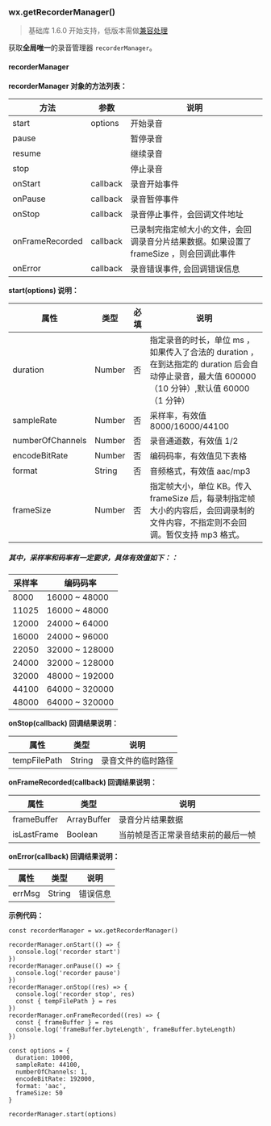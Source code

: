 <!-- https://developers.weixin.qq.com/miniprogram/dev/api/getRecorderManager.html -->

### wx.getRecorderManager()

> 基础库 1.6.0 开始支持，低版本需做[兼容处理](https://developers.weixin.qq.com/miniprogram/dev/framework/compatibility.html)

获取**全局唯一**的录音管理器 `recorderManager`。

#### recorderManager

**recorderManager 对象的方法列表：**

  方法              |  参数       |  说明                                                
--------------------|-------------|------------------------------------------------------
  start             |  options    |  开始录音                                            
  pause             |             |  暂停录音                                            
  resume            |             |  继续录音                                            
  stop              |             |  停止录音                                            
  onStart           |  callback   |  录音开始事件                                        
  onPause           |  callback   |  录音暂停事件                                        
  onStop            |  callback   |  录音停止事件，会回调文件地址                        
  onFrameRecorded   |  callback   |已录制完指定帧大小的文件，会回调录音分片结果数据。如果设置了 frameSize ，则会回调此事件
  onError           |  callback   |  录音错误事件, 会回调错误信息                        

**start(options) 说明：**

  属性               |  类型     |  必填 |  说明                                                                                           
---------------------|-----------|-------|-------------------------------------------------------------------------------------------------
  duration           |  Number   |  否   |指定录音的时长，单位 ms ，如果传入了合法的 duration ，在到达指定的 duration 后会自动停止录音，最大值 600000（10 分钟）,默认值 60000（1 分钟）
  sampleRate         |  Number   |  否   |  采样率，有效值 8000/16000/44100                                                                
  numberOfChannels   |  Number   |  否   |  录音通道数，有效值 1/2                                                                         
  encodeBitRate      |  Number   |  否   |  编码码率，有效值见下表格                                                                       
  format             |  String   |  否   |  音频格式，有效值 aac/mp3                                                                       
  frameSize          |  Number   |  否   |指定帧大小，单位 KB。传入 frameSize 后，每录制指定帧大小的内容后，会回调录制的文件内容，不指定则不会回调。暂仅支持 mp3 格式。

##### 其中，采样率和码率有一定要求，具体有效值如下：：

  采样率  |  编码码率         
----------|-------------------
  8000    |  16000 ~ 48000    
  11025   |  16000 ~ 48000    
  12000   |  24000 ~ 64000    
  16000   |  24000 ~ 96000    
  22050   |  32000 ~ 128000   
  24000   |  32000 ~ 128000   
  32000   |  48000 ~ 192000   
  44100   |  64000 ~ 320000   
  48000   |  64000 ~ 320000   

**onStop(callback) 回调结果说明：**

  属性           |  类型     |  说明        
-----------------|-----------|--------------
  tempFilePath   |  String   |录音文件的临时路径

**onFrameRecorded(callback) 回调结果说明：**

  属性          |  类型          |  说明                
----------------|----------------|----------------------
  frameBuffer   |  ArrayBuffer   |  录音分片结果数据    
  isLastFrame   |  Boolean       |当前帧是否正常录音结束前的最后一帧

**onError(callback) 回调结果说明：**

  属性     |  类型     |  说明   
-----------|-----------|---------
  errMsg   |  String   | 错误信息

**示例代码：**

    const recorderManager = wx.getRecorderManager()
    
    recorderManager.onStart(() => {
      console.log('recorder start')
    })
    recorderManager.onPause(() => {
      console.log('recorder pause')
    })
    recorderManager.onStop((res) => {
      console.log('recorder stop', res)
      const { tempFilePath } = res
    })
    recorderManager.onFrameRecorded((res) => {
      const { frameBuffer } = res
      console.log('frameBuffer.byteLength', frameBuffer.byteLength)
    })
    
    const options = {
      duration: 10000,
      sampleRate: 44100,
      numberOfChannels: 1,
      encodeBitRate: 192000,
      format: 'aac',
      frameSize: 50
    }
    
    recorderManager.start(options)
